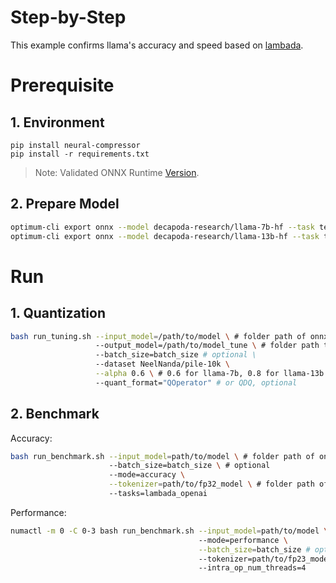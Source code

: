 Step-by-Step
============

This example confirms llama's accuracy and speed based on [lambada](https://huggingface.co/datasets/lambada).

# Prerequisite

## 1. Environment
```shell
pip install neural-compressor
pip install -r requirements.txt
```
> Note: Validated ONNX Runtime [Version](/docs/source/installation_guide.md#validated-software-environment).

## 2. Prepare Model

```bash
optimum-cli export onnx --model decapoda-research/llama-7b-hf --task text-generation-with-past ./llama_7b
optimum-cli export onnx --model decapoda-research/llama-13b-hf --task text-generation-with-past ./llama_13b
```

# Run

## 1. Quantization

```bash
bash run_tuning.sh --input_model=/path/to/model \ # folder path of onnx model
                   --output_model=/path/to/model_tune \ # folder path to save onnx model
                   --batch_size=batch_size # optional \
                   --dataset NeelNanda/pile-10k \
                   --alpha 0.6 \ # 0.6 for llama-7b, 0.8 for llama-13b
                   --quant_format="QOperator" # or QDQ, optional
```

## 2. Benchmark

Accuracy:

```bash
bash run_benchmark.sh --input_model=path/to/model \ # folder path of onnx model
                      --batch_size=batch_size \ # optional 
                      --mode=accuracy \
                      --tokenizer=path/to/fp32_model \ # folder path of exported fp32 model
                      --tasks=lambada_openai
```

Performance:
```bash
numactl -m 0 -C 0-3 bash run_benchmark.sh --input_model=path/to/model \ # folder path of onnx model
                                          --mode=performance \
                                          --batch_size=batch_size # optional \
                                          --tokenizer=path/to/fp23_model \ # folder path of exported fp32 model
                                          --intra_op_num_threads=4
```
